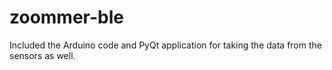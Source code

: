 # zoommer-ble

Included the Arduino code and PyQt application for taking the data from the sensors as well. 
